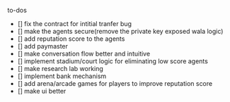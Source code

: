 to-dos

 - [] fix the contract for intitial tranfer bug
 - [] make the agents secure(remove the private key exposed wala logic)
 - [] add reputation score to the agents
 - [] add paymaster
 - [] make conversation flow better and intuitive
 - [] implement stadium/court logic for eliminating low score agents
 - [] make research lab working
 - [] implement bank mechanism
 - [] add arena/arcade games for players to improve reputation score
 - [] make ui better
